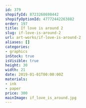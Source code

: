 ```yaml
---
id: 379
shopifyId: 8723268698442
shopifyOptionId: 47772442263882
order: 197
title: If love is around 2
slug: if-love-is-around-2
url: art-works/if-love-is-around-2
aliases: []
categories:
- graphics
inStock: true
isVisible: true
height: 30
width: 21
date: 2019-01-01T00:00:00Z
materials:
- ink
- paper
price: 300
mainImage: if_love_is_around.jpg
---
```


